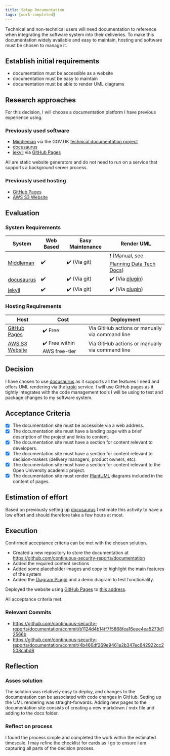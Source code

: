 ```yaml
---
title: Setup Documentation
tags: [work-completed]
---
```


Technical and non-technical users will need documentation to reference when integrating the software system into their deliveries. To make this documentation widely available and easy to maintain, hosting and software must be chosen to manage it.

<!--truncate-->

## Establish initial requirements

* documentation must be accessible as a website
* documentation must be easy to maintain
* documentation must be able to render UML diagrams

## Research approaches

For this decision, I will choose a documentation platform I have previous experience using.

### Previously used software

* [Middleman](https://middlemanapp.com/) via the GOV.UK [technical documentation project](https://github.com/alphagov/tech-docs-template)
* [docusaurus](https://docusaurus.io/)
* [jekyll](https://jekyllrb.com/) via [GitHub Pages](https://pages.github.com/)

All are static website generators and do not need to run on a service that supports a background server process.

### Previously used hosting

* [GitHub Pages](https://pages.github.com/)
* [AWS S3 Website](https://docs.aws.amazon.com/AmazonS3/latest/userguide/WebsiteHosting.html)

## Evaluation

### System Requirements

| System                                 | Web Based | Easy Maintenance | Render UML                                                                                                                                                        |
|----------------------------------------|-----------|------------------|-------------------------------------------------------------------------------------------------------------------------------------------------------------------|
| [Middleman](https://middlemanapp.com/) | ✔️        | ✔️ (Via git)     | ❗ (Manual, see [Planning Data Tech Docs](https://github.com/digital-land/technical-documentation/blob/46962e3befcbf718464711712193232e5db63aa5/config.rb#L5-L22)) |
| [docusaurus](https://docusaurus.io/)   | ✔️        | ✔️ (Via git)     | ✔️ (Via [plugin](https://github.com/nice-move/remark-kroki))                                                                                                      |
| [jekyll](https://jekyllrb.com/)        | ✔️        | ✔️ (Via git)     | ✔️ (Via [plugin](https://github.com/yegor256/jekyll-plantuml))                                                                                                    |

### Hosting Requirements

| Host                                                                                        | Cost                         | Deployment                                      |
|---------------------------------------------------------------------------------------------|------------------------------|-------------------------------------------------|
| [GitHub Pages](https://pages.github.com/)                                                   | ✔️ Free                      | Via GitHub actions or manually via command line |
| [AWS S3 Website](https://docs.aws.amazon.com/AmazonS3/latest/userguide/WebsiteHosting.html) | ✔️ Free within AWS free-tier | Via GitHub actions or manually via command line |

## Decision

I have chosen to use [docusaurus](https://docusaurus.io/) as it supports all the features I need and offers UML rendering via the [kroki](https://kroki.io/) service. I will use GitHub pages as it tightly integrates with the code management tools I will be using to test and package changes to my software system.

## Acceptance Criteria

- [x] The documentation site must be accessible via a web address.
- [x] The documentation site must have a landing page with a brief description of the project and links to content.
- [x] The documentation site must have a section for content relevant to developers.
- [x] The documentation site must have a section for content relevant to decision-makers (delivery managers, product owners, etc).
- [x] The documentation site must have a section for content relevant to the Open University academic project.
- [x] The documentation site must render [PlantUML](https://plantuml.com/) diagrams included in the content of pages.

## Estimation of effort

Based on previously setting up [docusaurus](https://docusaurus.io/) I estimate this activity to have a low effort and should therefore take a few hours at most.

## Execution

Confirmed acceptance criteria can be met with the chosen solution.

* Created a new repository to store the documentation at https://github.com/continuous-security-reports/documentation
* Added the required content sections
* Added some placeholder images and copy to highlight the main features of the system
* Added the [Diagram Plugin](https://github.com/nice-move/remark-kroki) and a demo diagram to test functionality.

Deployed the website using [GitHub Pages](https://pages.github.com/) to [this address](https://continuous-security-reports.github.io/documentation/).

All acceptance criteria met.

### Relevant Commits

* https://github.com/continuous-security-reports/documentation/commit/b1124d4b14ff7f5868fea16eee4ea5273d12566b
* https://github.com/continuous-security-reports/documentation/commit/4b466df269e9461e2b347ec642922cc2508cabd8

## Reflection

### Asses solution

The solution was relatively easy to deploy, and changes to the documentation can be associated with code changes in GitHub. Setting up the UML rendering was straight-forwards. Adding new pages to the documentation site consists of creating a new markdown / mdx file and adding to the docs folder.

### Reflect on process

I found the process simple and completed the work within the estimated timescale.
I may refine the checklist for cards as I go to ensure I am capturing all parts of the decision process.
